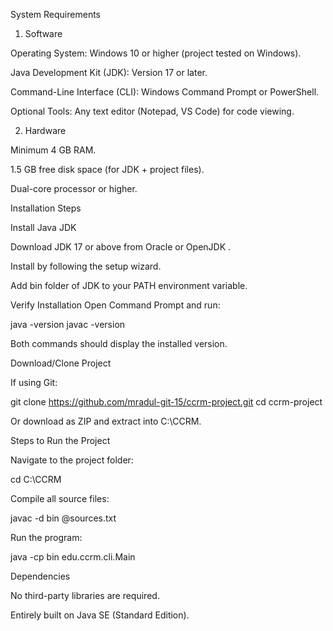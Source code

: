 System Requirements
1. Software

Operating System: Windows 10 or higher (project tested on Windows).

Java Development Kit (JDK): Version 17 or later.

Command-Line Interface (CLI): Windows Command Prompt or PowerShell.

Optional Tools: Any text editor (Notepad, VS Code) for code viewing.

2. Hardware

Minimum 4 GB RAM.

1.5 GB free disk space (for JDK + project files).

Dual-core processor or higher.

Installation Steps

Install Java JDK

Download JDK 17 or above from Oracle
 or OpenJDK
.

Install by following the setup wizard.

Add bin folder of JDK to your PATH environment variable.

Verify Installation
Open Command Prompt and run:

java -version
javac -version


Both commands should display the installed version.

Download/Clone Project

If using Git:

git clone https://github.com/mradul-git-15/ccrm-project.git
cd ccrm-project


Or download as ZIP and extract into C:\CCRM.

Steps to Run the Project

Navigate to the project folder:

cd C:\CCRM


Compile all source files:

javac -d bin @sources.txt


Run the program:

java -cp bin edu.ccrm.cli.Main

Dependencies

No third-party libraries are required.

Entirely built on Java SE (Standard Edition). 
